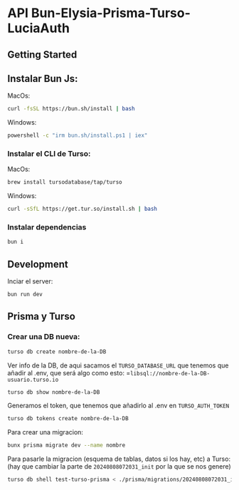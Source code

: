 # API Bun-Elysia-Prisma-Turso-LuciaAuth

## Getting Started

## Instalar Bun Js:

MacOs:

```bash
curl -fsSL https://bun.sh/install | bash
```

Windows:

```bash
powershell -c "irm bun.sh/install.ps1 | iex"
```

### Instalar el CLI de Turso:

MacOs:

```bash
brew install tursodatabase/tap/turso
```

Windows:

```bash
curl -sSfL https://get.tur.so/install.sh | bash
```

### Instalar dependencias

```bash
bun i
```

## Development

Inciar el server:

```bash
bun run dev
```

## Prisma y Turso

### Crear una DB nueva:

```bash
turso db create nombre-de-la-DB
```

Ver info de la DB, de aqui sacamos el `TURSO_DATABASE_URL` que tenemos que añadir al .env, que será algo como esto: =`libsql://nombre-de-la-DB-usuario.turso.io`

```bash
turso db show nombre-de-la-DB
```

Generamos el token, que tenemos que añadirlo al .env en `TURSO_AUTH_TOKEN`

```bash
turso db tokens create nombre-de-la-DB
```

Para crear una migracion:

```bash
bunx prisma migrate dev --name nombre
```

Para pasarle la migracion (esquema de tablas, datos si los hay, etc) a Turso: (hay que cambiar la parte de `20240808072031_init` por la que se nos genere)

```bash
turso db shell test-turso-prisma < ./prisma/migrations/20240808072031_init/migration.sql
```
